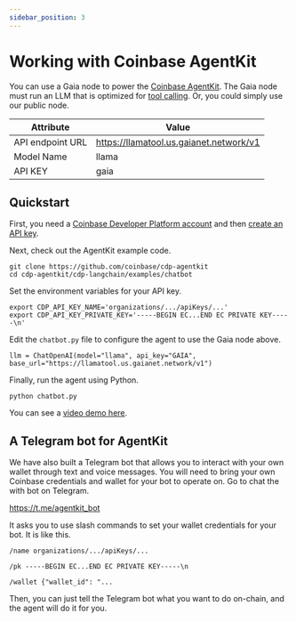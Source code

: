 ```yaml
---
sidebar_position: 3
---
```


# Working with Coinbase AgentKit

You can use a Gaia node to power the [Coinbase AgentKit](https://github.com/coinbase/cdp-agentkit).
The Gaia node must run an LLM that is optimized for [tool calling](tool-call.md). 
Or, you could simply use our public node.

| Attribute | Value |
|-----|--------|
| API endpoint URL | https://llamatool.us.gaianet.network/v1 |
| Model Name | llama |
| API KEY | gaia |

## Quickstart

First, you need a [Coinbase Developer Platform account](https://www.coinbase.com/developer-platform) and then [create an API key](https://docs.cdp.coinbase.com/advanced-trade/docs/auth/#creating-api-keys).

Next, check out the AgentKit example code.

```
git clone https://github.com/coinbase/cdp-agentkit
cd cdp-agentkit/cdp-langchain/examples/chatbot
```

Set the environment variables for your API key.

```
export CDP_API_KEY_NAME='organizations/.../apiKeys/...'
export CDP_API_KEY_PRIVATE_KEY='-----BEGIN EC...END EC PRIVATE KEY-----\n'
```

Edit the `chatbot.py` file to configure the agent to use the Gaia node above.

```
llm = ChatOpenAI(model="llama", api_key="GAIA", base_url="https://llamatool.us.gaianet.network/v1")
```

Finally, run the agent using Python.

```
python chatbot.py
```

You can see a [video demo here](https://x.com/juntao/status/1858634152599224828).


## A Telegram bot for AgentKit

We have also built a Telegram bot that allows you to interact with your own wallet through text and voice messages.
You will need to bring your own Coinbase credentials and wallet for your bot to operate on.
Go to chat the with bot on Telegram.

https://t.me/agentkit_bot

It asks you to use slash commands to set your wallet credentials for your bot.
It is like this.

```
/name organizations/.../apiKeys/...

/pk -----BEGIN EC...END EC PRIVATE KEY-----\n

/wallet {"wallet_id": "...
```

Then, you can just tell the Telegram bot what you want to do on-chain, and the agent will do it for you.


